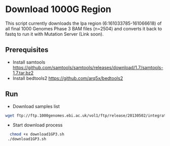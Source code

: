 
# Download 1000G Region

This script currently downloads the lpa region (6:161033785-161066618) of all final 1000 Genomes Phase 3 BAM files (n=2504) and converts it back to fastq to run it with Mutation Server (Link soon). 

## Prerequisites
* Install samtools https://github.com/samtools/samtools/releases/download/1.7/samtools-1.7.tar.bz2
* Install bedtools2 https://github.com/arq5x/bedtools2

## Run

* Download samples list

 ```bash
 wget ftp://ftp.1000genomes.ebi.ac.uk/vol1/ftp/release/20130502/integrated_call_samples_v3.20130502.ALL.panel -O samples.txt
```

* Start download process

 ```bash
   chmod +x download1GP3.sh
  ./download1GP3.sh
```
